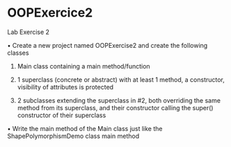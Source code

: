 # OOPExercice2

Lab Exercise 2

• Create a new project named OOPExercise2 and create 
the following classes 
1. Main class containing a main method/function

2. 1 superclass (concrete or abstract) with at least 1 method, a 
constructor, visibility of attributes is protected

3. 2 subclasses extending the superclass in #2, both overriding the 
same method from its superclass, and their constructor calling 
the super() constructor of their superclass

• Write the main method of the Main class just like the 
ShapePolymorphismDemo class main method
